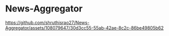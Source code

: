 # News-Aggregator


https://github.com/shruthisrao27/News-Aggregator/assets/108079647/30d3cc55-55ab-42ae-8c2c-86be49805b62

